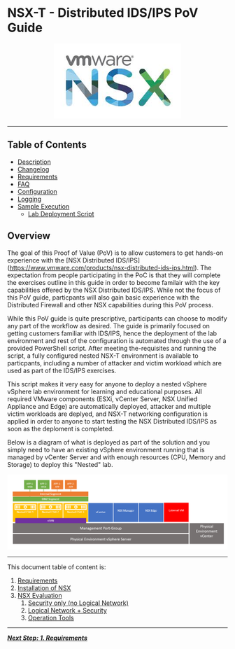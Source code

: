 # NSX-T - Distributed IDS/IPS PoV Guide

<p align="center">
  <img width="292" height="172" src="docs/assets/images/NSX_Logo.jpeg">
</p>

---
## Table of Contents

* [Description](#description)
* [Changelog](#changelog)
* [Requirements](#requirements)
* [FAQ](#faq)
* [Configuration](#configuration)
* [Logging](#logging)
* [Sample Execution](#sample-execution)
    * [Lab Deployment Script](#lab-deployment-script)
    
## Overview
The goal of this Proof of Value (PoV) is to allow customers to get hands-on experience with the [NSX Distributed IDS/IPS] (https://www.vmware.com/products/nsx-distributed-ids-ips.html). The expectation from people participating in the PoC is that they will complete the exercises outline in this guide in order to become familair with the key capabilities offered by the NSX Distributed IDS/IPS. While not the focus of this PoV guide, particpants will also gain basic experience with the Distributed Firewall and other NSX capabilities during this PoV process. 

While this PoV guide is quite prescriptive, participants can choose to modify any part of the workflow as desired. The guide is primarily focused on getting customers familiar with IDS/IPS, hence the deployment of the lab environment and rest of the configuration is automated through the use of a provided PowerShell script. After meeting the-requisites and running the script, a fully configured nested NSX-T environment is available to particpants, including a number of attacker and victim workload which are used as part of the IDS/IPS exercises. 

This script makes it very easy for anyone to deploy a nested vSphere vSphere lab environment for learning and educational purposes. All required VMware components (ESXi, vCenter Server, NSX Unified Appliance and Edge) are automatically deployed, attacker and multiple victim workloads are deplyed, and NSX-T networking configuration is applied in order to anyone to start testing the NSX Distributed IDS/IPS as soon as the deploment is completed. 

Below is a diagram of what is deployed as part of the solution and you simply need to have an existing vSphere environment running that is managed by vCenter Server and with enough resources (CPU, Memory and Storage) to deploy this "Nested" lab.

![](/docs/assets/images/IDPS_POC_1.PNG)

---
This document table of content is:
1. [Requirements](/docs/1-Requirements.md)
1. [Installation of NSX](/docs/2-Installation.md)
1. [NSX Evaluation](/docs/3-NSX-Evaluation.md)
   1. [Security only (no Logical Network)](/docs/3.1-Security-Only.md)
   1. [Logical Network + Security](/docs/3.2-LogicalNetwork-Security.md)
   1. [Operation Tools](/docs/3.3-Operation-Tools.md)


---

[***Next Step: 1. Requirements***](/docs/1-Requirements.md)

